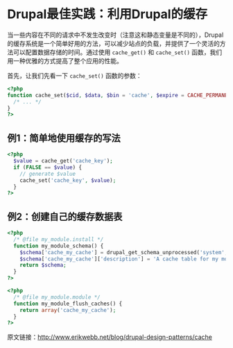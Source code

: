 Drupal最佳实践：利用Drupal的缓存
============================

当一些内容在不同的请求中不发生改变时（注意这和静态变量是不同的），Drupal的缓存系统是一个简单好用的方法，可以减少站点的负载，并提供了一个灵活的方法可以配置数据存储的时间。通过使用 `cache_get()` 和 `cache_set()` 函数，我们用一种优雅的方式提高了整个应用的性能。

首先，让我们先看一下 `cache_set()` 函数的参数：

``` php
<?php
function cache_set($cid, $data, $bin = 'cache', $expire = CACHE_PERMANENT) {
  /* ... */
}
?>
```

## 例1：简单地使用缓存的写法

``` php
<?php
  $value = cache_get('cache_key');
  if (FALSE == $value) {
    // generate $value
    cache_set('cache_key', $value);
  }
?>
```

## 例2：创建自己的缓存数据表

``` php
<?php
  /* @file my_module.install */
  function my_module_schema() {
    $schema['cache_my_cache'] = drupal_get_schema_unprocessed('system', 'cache');
    $schema['cache_my_cache']['description'] = 'A cache table for my module.';
    return $schema;
  }
?>
```

``` php
<?php
  /* @file my_module.module */
  function my_module_flush_caches() {
    return array('cache_my_cache');
  }
?>
```

原文链接：http://www.erikwebb.net/blog/drupal-design-patterns/cache